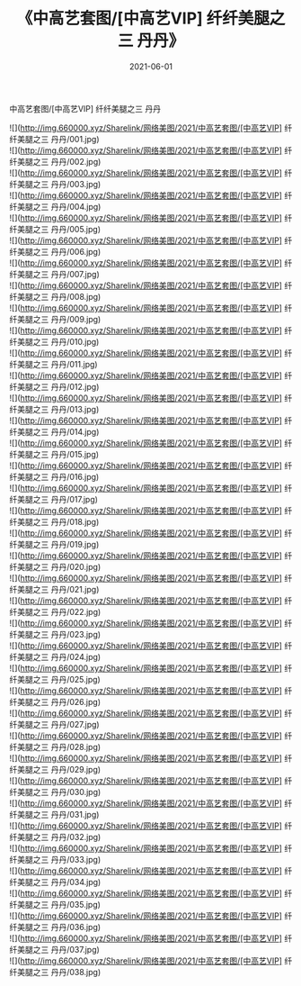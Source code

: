 ﻿---
layout: post
title:  《中高艺套图/[中高艺VIP] 纤纤美腿之三 丹丹》
date:   2021-06-01
img: http://img.660000.xyz/Sharelink/网络美图/2021/中高艺套图/[中高艺VIP] 纤纤美腿之三 丹丹/000.jpg
categories: [美女, 清纯, 唯美]
---

中高艺套图/[中高艺VIP] 纤纤美腿之三 丹丹

 ![](http://img.660000.xyz/Sharelink/网络美图/2021/中高艺套图/[中高艺VIP] 纤纤美腿之三 丹丹/001.jpg) <br>![](http://img.660000.xyz/Sharelink/网络美图/2021/中高艺套图/[中高艺VIP] 纤纤美腿之三 丹丹/002.jpg) <br>![](http://img.660000.xyz/Sharelink/网络美图/2021/中高艺套图/[中高艺VIP] 纤纤美腿之三 丹丹/003.jpg) <br>![](http://img.660000.xyz/Sharelink/网络美图/2021/中高艺套图/[中高艺VIP] 纤纤美腿之三 丹丹/004.jpg) <br>![](http://img.660000.xyz/Sharelink/网络美图/2021/中高艺套图/[中高艺VIP] 纤纤美腿之三 丹丹/005.jpg) <br>![](http://img.660000.xyz/Sharelink/网络美图/2021/中高艺套图/[中高艺VIP] 纤纤美腿之三 丹丹/006.jpg) <br>![](http://img.660000.xyz/Sharelink/网络美图/2021/中高艺套图/[中高艺VIP] 纤纤美腿之三 丹丹/007.jpg) <br>![](http://img.660000.xyz/Sharelink/网络美图/2021/中高艺套图/[中高艺VIP] 纤纤美腿之三 丹丹/008.jpg) <br>![](http://img.660000.xyz/Sharelink/网络美图/2021/中高艺套图/[中高艺VIP] 纤纤美腿之三 丹丹/009.jpg) <br>![](http://img.660000.xyz/Sharelink/网络美图/2021/中高艺套图/[中高艺VIP] 纤纤美腿之三 丹丹/010.jpg) <br>![](http://img.660000.xyz/Sharelink/网络美图/2021/中高艺套图/[中高艺VIP] 纤纤美腿之三 丹丹/011.jpg) <br>![](http://img.660000.xyz/Sharelink/网络美图/2021/中高艺套图/[中高艺VIP] 纤纤美腿之三 丹丹/012.jpg) <br>![](http://img.660000.xyz/Sharelink/网络美图/2021/中高艺套图/[中高艺VIP] 纤纤美腿之三 丹丹/013.jpg) <br>![](http://img.660000.xyz/Sharelink/网络美图/2021/中高艺套图/[中高艺VIP] 纤纤美腿之三 丹丹/014.jpg) <br>![](http://img.660000.xyz/Sharelink/网络美图/2021/中高艺套图/[中高艺VIP] 纤纤美腿之三 丹丹/015.jpg) <br>![](http://img.660000.xyz/Sharelink/网络美图/2021/中高艺套图/[中高艺VIP] 纤纤美腿之三 丹丹/016.jpg) <br>![](http://img.660000.xyz/Sharelink/网络美图/2021/中高艺套图/[中高艺VIP] 纤纤美腿之三 丹丹/017.jpg) <br>![](http://img.660000.xyz/Sharelink/网络美图/2021/中高艺套图/[中高艺VIP] 纤纤美腿之三 丹丹/018.jpg) <br>![](http://img.660000.xyz/Sharelink/网络美图/2021/中高艺套图/[中高艺VIP] 纤纤美腿之三 丹丹/019.jpg) <br>![](http://img.660000.xyz/Sharelink/网络美图/2021/中高艺套图/[中高艺VIP] 纤纤美腿之三 丹丹/020.jpg) <br>![](http://img.660000.xyz/Sharelink/网络美图/2021/中高艺套图/[中高艺VIP] 纤纤美腿之三 丹丹/021.jpg) <br>![](http://img.660000.xyz/Sharelink/网络美图/2021/中高艺套图/[中高艺VIP] 纤纤美腿之三 丹丹/022.jpg) <br>![](http://img.660000.xyz/Sharelink/网络美图/2021/中高艺套图/[中高艺VIP] 纤纤美腿之三 丹丹/023.jpg) <br>![](http://img.660000.xyz/Sharelink/网络美图/2021/中高艺套图/[中高艺VIP] 纤纤美腿之三 丹丹/024.jpg) <br>![](http://img.660000.xyz/Sharelink/网络美图/2021/中高艺套图/[中高艺VIP] 纤纤美腿之三 丹丹/025.jpg) <br>![](http://img.660000.xyz/Sharelink/网络美图/2021/中高艺套图/[中高艺VIP] 纤纤美腿之三 丹丹/026.jpg) <br>![](http://img.660000.xyz/Sharelink/网络美图/2021/中高艺套图/[中高艺VIP] 纤纤美腿之三 丹丹/027.jpg) <br>![](http://img.660000.xyz/Sharelink/网络美图/2021/中高艺套图/[中高艺VIP] 纤纤美腿之三 丹丹/028.jpg) <br>![](http://img.660000.xyz/Sharelink/网络美图/2021/中高艺套图/[中高艺VIP] 纤纤美腿之三 丹丹/029.jpg) <br>![](http://img.660000.xyz/Sharelink/网络美图/2021/中高艺套图/[中高艺VIP] 纤纤美腿之三 丹丹/030.jpg) <br>![](http://img.660000.xyz/Sharelink/网络美图/2021/中高艺套图/[中高艺VIP] 纤纤美腿之三 丹丹/031.jpg) <br>![](http://img.660000.xyz/Sharelink/网络美图/2021/中高艺套图/[中高艺VIP] 纤纤美腿之三 丹丹/032.jpg) <br>![](http://img.660000.xyz/Sharelink/网络美图/2021/中高艺套图/[中高艺VIP] 纤纤美腿之三 丹丹/033.jpg) <br>![](http://img.660000.xyz/Sharelink/网络美图/2021/中高艺套图/[中高艺VIP] 纤纤美腿之三 丹丹/034.jpg) <br>![](http://img.660000.xyz/Sharelink/网络美图/2021/中高艺套图/[中高艺VIP] 纤纤美腿之三 丹丹/035.jpg) <br>![](http://img.660000.xyz/Sharelink/网络美图/2021/中高艺套图/[中高艺VIP] 纤纤美腿之三 丹丹/036.jpg) <br>![](http://img.660000.xyz/Sharelink/网络美图/2021/中高艺套图/[中高艺VIP] 纤纤美腿之三 丹丹/037.jpg) <br>![](http://img.660000.xyz/Sharelink/网络美图/2021/中高艺套图/[中高艺VIP] 纤纤美腿之三 丹丹/038.jpg) <br>